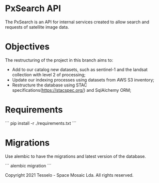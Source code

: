 # PxSearch API
The PxSearch is an API for internal services created to allow search and requests of satellite image data. 

# Objectives
The restructuring of the project in this branch aims to:
- Add to our catalog new datasets, such as sentinel-1 and the landsat collection with level 2 of processing;
- Update our indexing processes using datasets from AWS S3 inventory;
- Restructure the database using STAC specifications(https://stacspec.org/) and SqlAlchemy ORM;

# Requirements

´´´
pip install -r ./requirements.txt
´´´

# Migrations
Use alembic to have the migrations and latest version of the database.

´´´
alembic migration
´´´

Copyright 2021 Tesselo - Space Mosaic Lda. All rights reserved.
